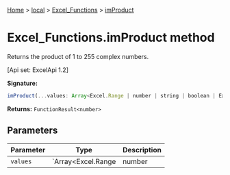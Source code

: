 [Home](./index) &gt; [local](local.md) &gt; [Excel\_Functions](local.excel_functions.md) &gt; [imProduct](local.excel_functions.improduct.md)

# Excel\_Functions.imProduct method

Returns the product of 1 to 255 complex numbers. 

 \[Api set: ExcelApi 1.2\]

**Signature:**
```javascript
imProduct(...values: Array<Excel.Range | number | string | boolean | Excel.RangeReference | Excel.FunctionResult<any>>): FunctionResult<number>;
```
**Returns:** `FunctionResult<number>`

## Parameters

|  Parameter | Type | Description |
|  --- | --- | --- |
|  `values` | `Array<Excel.Range | number | string | boolean | Excel.RangeReference | Excel.FunctionResult<any>>` |  |

